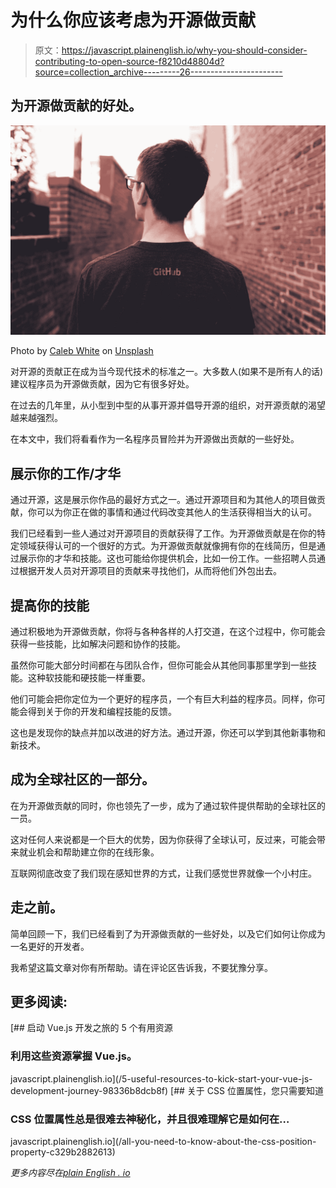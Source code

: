 # 为什么你应该考虑为开源做贡献

> 原文：<https://javascript.plainenglish.io/why-you-should-consider-contributing-to-open-source-f8210d48804d?source=collection_archive---------26----------------------->

## 为开源做贡献的好处。

![](img/d3258e55f44db9f5008442914dac9813.png)

Photo by [Caleb White](https://unsplash.com/@caleb_white?utm_source=medium&utm_medium=referral) on [Unsplash](https://unsplash.com?utm_source=medium&utm_medium=referral)

对开源的贡献正在成为当今现代技术的标准之一。大多数人(如果不是所有人的话)建议程序员为开源做贡献，因为它有很多好处。

在过去的几年里，从小型到中型的从事开源并倡导开源的组织，对开源贡献的渴望越来越强烈。

在本文中，我们将看看作为一名程序员冒险并为开源做出贡献的一些好处。

## **展示你的工作/才华**

通过开源，这是展示你作品的最好方式之一。通过开源项目和为其他人的项目做贡献，你可以为你正在做的事情和通过代码改变其他人的生活获得相当大的认可。

我们已经看到一些人通过对开源项目的贡献获得了工作。为开源做贡献是在你的特定领域获得认可的一个很好的方式。为开源做贡献就像拥有你的在线简历，但是通过展示你的才华和技能。这也可能给你提供机会，比如一份工作。一些招聘人员通过根据开发人员对开源项目的贡献来寻找他们，从而将他们外包出去。

## **提高你的技能**

通过积极地为开源做贡献，你将与各种各样的人打交道，在这个过程中，你可能会获得一些技能，比如解决问题和协作的技能。

虽然你可能大部分时间都在与团队合作，但你可能会从其他同事那里学到一些技能。这种软技能和硬技能一样重要。

他们可能会把你定位为一个更好的程序员，一个有巨大利益的程序员。同样，你可能会得到关于你的开发和编程技能的反馈。

这也是发现你的缺点并加以改进的好方法。通过开源，你还可以学到其他新事物和新技术。

## **成为全球社区的一部分。**

在为开源做贡献的同时，你也领先了一步，成为了通过软件提供帮助的全球社区的一员。

这对任何人来说都是一个巨大的优势，因为你获得了全球认可，反过来，可能会带来就业机会和帮助建立你的在线形象。

互联网彻底改变了我们现在感知世界的方式，让我们感觉世界就像一个小村庄。

## **走之前。**

简单回顾一下，我们已经看到了为开源做贡献的一些好处，以及它们如何让你成为一名更好的开发者。

我希望这篇文章对你有所帮助。请在评论区告诉我，不要犹豫分享。

## **更多阅读:**

[](/5-useful-resources-to-kick-start-your-vue-js-development-journey-98336b8dcb8f) [## 启动 Vue.js 开发之旅的 5 个有用资源

### 利用这些资源掌握 Vue.js。

javascript.plainenglish.io](/5-useful-resources-to-kick-start-your-vue-js-development-journey-98336b8dcb8f) [](/all-you-need-to-know-about-the-css-position-property-c329b2882613) [## 关于 CSS 位置属性，您只需要知道

### CSS 位置属性总是很难去神秘化，并且很难理解它是如何在…

javascript.plainenglish.io](/all-you-need-to-know-about-the-css-position-property-c329b2882613) 

*更多内容尽在*[*plain English . io*](http://plainenglish.io/)